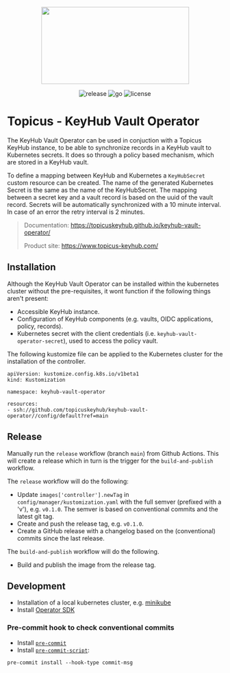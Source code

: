 <p align="center">
  <img src="assets/keyhub.png" width="345" height="180">
</p>

<p align="center">
  <img src="https://img.shields.io/github/v/release/topicuskeyhub/keyhub-vault-operator" alt="release">
  <img src="https://img.shields.io/github/go-mod/go-version/topicuskeyhub/keyhub-vault-operator" alt="go">
  <img src="https://img.shields.io/github/license/topicuskeyhub/keyhub-vault-operator" alt="license">
</p>

# Topicus - KeyHub Vault Operator

The KeyHub Vault Operator can be used in conjuction with a Topicus KeyHub instance, to be able to synchronize records in a KeyHub vault to Kubernetes secrets. It does so through a policy based mechanism, which are stored in a KeyHub vault. 

To define a mapping between KeyHub and Kubernetes a `KeyHubSecret` custom resource can be created. The name of the generated Kubernetes Secret is the same as the name of the KeyHubSecret. The mapping between a secret key and a vault record is based on the uuid of the vault record. Secrets will be automatically synchronized with a 10 minute interval. In case of an error the retry interval is 2 minutes.

> Documentation: https://topicuskeyhub.github.io/keyhub-vault-operator/
>
> Product site: https://www.topicus-keyhub.com/

## Installation

Although the KeyHub Vault Operator can be installed within the kubernetes cluster without the pre-requisites, it wont function if the following things aren't present:
- Accessible KeyHub instance.
- Configuration of KeyHub components (e.g. vaults, OIDC applications, policy, records).
- Kubernetes secret with the client credentials (i.e. `keyhub-vault-operator-secret`), used to access the policy vault.

The following kustomize file can be applied to the Kubernetes cluster for the installation of the controller.
```
apiVersion: kustomize.config.k8s.io/v1beta1
kind: Kustomization

namespace: keyhub-vault-operator

resources:
- ssh://github.com/topicuskeyhub/keyhub-vault-operator//config/default?ref=main
```

## Release
Manually run the `release` workflow (branch `main`) from Github Actions. This will create a release which in turn is the trigger for the `build-and-publish` workflow.

The `release` workflow will do the following:
- Update `images['controller'].newTag` in `config/manager/kustomization.yaml` with the full semver (prefixed with a 'v'), e.g. `v0.1.0`. The semver is based on conventional commits and the latest git tag.
- Create and push the release tag, e.g. `v0.1.0`.
- Create a GitHub release with a changelog based on the (conventional) commits since the last release.

The `build-and-publish` workflow will do the following.
- Build and publish the image from the release tag.

## Development

- Installation of a local kubernetes cluster, e.g. [minikube](https://minikube.sigs.k8s.io/docs/)
- Install [Operator SDK](https://sdk.operatorframework.io/)

### Pre-commit hook to check conventional commits
- Install [`pre-commit`](https://pre-commit.com/#install)
- Install [`pre-commit-script`](https://github.com/compilerla/conventional-pre-commit):

```console
pre-commit install --hook-type commit-msg
```